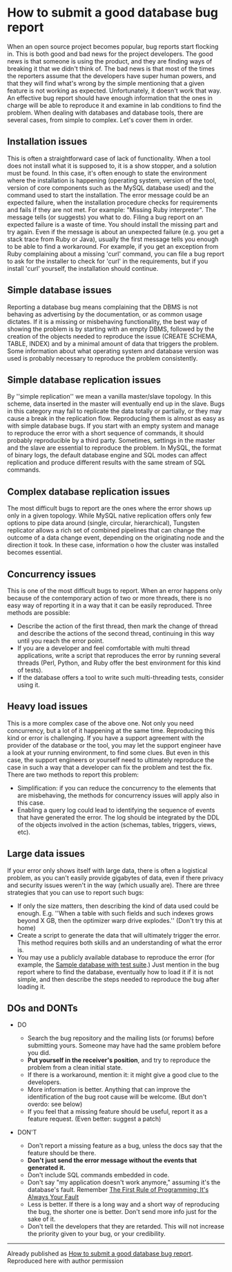 # How to submit a good database bug report #

When an open source project becomes popular, bug reports start flocking in. This is both good and bad news for the project developers. The good news is that someone is using the product, and they are finding ways of breaking it that we didn't think of. The bad news is that most of the times the reporters assume that the developers have super human powers, and that they will find what's wrong by the simple mentioning that a given feature is not working as expected. Unfortunately, it doesn't work that way. An effective bug report should have enough information that the ones in charge will be able to reproduce it and examine in lab conditions to find the problem. When dealing with databases and database tools, there are several cases, from simple to complex. Let's cover them in order.

## Installation issues ##

This is often a straightforward case of lack of functionality. When a tool does not install what it is supposed to, it is a show stopper, and a solution must be found. In this case, it's often enough to state the environment where the installation is happening (operating system, version of the tool, version of core components such as the MySQL database used) and the command used to start the installation. The error message could be an expected failure, when the installation procedure checks for requirements and fails if they are not met. For example: "Missing Ruby interpreter". The message tells (or suggests) you what to do. Filing a bug report on an expected failure is a waste of time. You should install the missing part and try again. Even if the message is about an unexpected failure (e.g. you get a stack trace from Ruby or Java), usually the first message tells you enough to be able to find a workaround. For example, if you get an exception from Ruby complaining about a missing 'curl' command, you can file a bug report to ask for the installer to check for 'curl' in the requirements, but if you install 'curl' yourself, the installation should continue.

## Simple database issues ##

Reporting a database bug means complaining that the DBMS is not behaving as advertising by the documentation, or as common usage dictates. If it is a missing or misbehaving functionality, the best way of showing the problem is by starting with an empty DBMS, followed by the creation of the objects needed to reproduce the issue (CREATE SCHEMA, TABLE, INDEX) and by a minimal amount of data that triggers the problem. Some information about what operating system and database version was used is probably necessary to reproduce the problem consistently.

## Simple database replication issues ##

By ''simple replication'' we mean a vanilla master/slave topology. In this scheme, data inserted in the master will eventually end up in the slave. Bugs in this category may fail to replicate the data totally or partially, or they may cause a break in the replication flow. Reproducing them is almost as easy as with simple database bugs. If you start with an empty system and manage to reproduce the error with a short sequence of commands, it should probably reproducible by a third party. Sometimes, settings in the master and the slave are essential to reproduce the problem. In MySQL, the format of binary logs, the default database engine and SQL modes can affect replication and produce different results with the same stream of SQL commands.

## Complex database replication issues ##

The most difficult bugs to report are the ones where the error shows up only in a given topology. While MySQL native replication offers only few options to pipe data around (single, circular, hierarchical), Tungsten replicator allows a rich set of combined pipelines that can change the outcome of a data change event, depending on the originating node and the direction it took. In these case, information o how the cluster was installed becomes essential.

## Concurrency issues ##

This is one of the most difficult bugs to report. When an error happens only because of the contemporary action of two or more threads, there is no easy way of reporting it in a way that it can be easily reproduced. Three methods are possible:

  * Describe the action of the first thread, then mark the change of thread and describe the actions of the second thread, continuing in this way until you reach the error point.
  * If you are a developer and feel comfortable with multi thread applications, write a script that reproduces the error by running several threads (Perl, Python, and Ruby offer the best environment for this kind of tests).
  * If the database offers a tool to write such multi-threading tests, consider using it.

## Heavy load issues ##

This is a more complex case of the above one. Not only you need concurrency, but a lot of it happening at the same time. Reproducing this kind or error is challenging. If you have a support agreement with the provider of the database or the tool, you may let the support engineer have a look at your running environment, to find some clues. But even in this case, the support engineers or yourself need to ultimately reproduce the case in such a way that a developer can fix the problem and test the fix. There are two methods to report this problem:

  * Simplification: if you can reduce the concurrency to the elements that are misbehaving, the methods for concurrency issues will apply also in this case.
  * Enabling a query log could lead to identifying the sequence of events that have generated the error. The log should be integrated by the DDL of the objects involved in the action (schemas, tables, triggers, views, etc).

## Large data issues ##

If your error only shows itself with large data, there is often a logistical problem, as you can't easily provide gigabytes of data, even if there privacy and security issues weren't in the way (which usually are). There are three strategies that you can use to report such bugs:

  * If only the size matters, then describing the kind of data used could be enough. E.g. ''When a table with such fields and such indexes grows beyond X GB, then the optimizer warp drive explodes.'' (Don't try this at home)
  * Create a script to generate the data that will ultimately trigger the error. This method requires both skills and an understanding of what the error is.
  * You may use a publicly available database to reproduce the error (for example, the [Sample database with test suite](https://launchpad.net/test-db).) Just mention in the bug report where to find the database, eventually how to load it if it is not simple, and then describe the steps needed to reproduce the bug after loading it.

## DOs and DONTs ##

  * DO
    * Search the bug repository and the mailing lists (or forums) before submitting yours. Someone may have had the same problem before you did.
    * **Put yourself in the receiver's position**, and try to reproduce the problem from a clean initial state.
    * If there is a workaround, mention it: it might give a good clue to the developers.
    * More information is better. Anything that can improve the identification of the bug root cause will be welcome. (But don't overdo: see below)
    * If you feel that a missing feature should be useful, report it as a feature request. (Even better: suggest a patch)

  * DON'T
    * Don't report a missing feature as a bug, unless the docs say that the feature should be there.
    * **Don't just send the error message without the events that generated it.**
    * Don't include SQL commands embedded in code.
    * Don't say "my application doesn't work anymore," assuming it's the database's fault. Remember [The First Rule of Programming: It's Always Your Fault](http://www.codinghorror.com/blog/2008/03/the-first-rule-of-programming-its-always-your-fault.html)
    * Less is better. If there is a long way and a short way of reproducing the bug, the shorter one is better. Don't send more info just for the sake of it.
    * Don't tell the developers that they are retarded. This will not increase the priority given to your bug, or your credibility.


---


Already published as [How to submit a good database bug report](http://datacharmer.blogspot.com/2011/12/how-to-submit-good-database-bug-report.html). Reproduced here with author permission